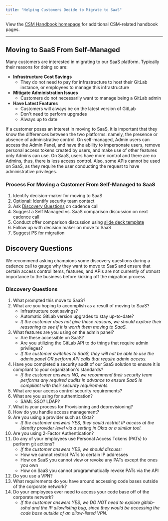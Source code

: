 ```yaml
---
title: "Helping Customers Decide to Migrate to SaaS"
---
```






View the [CSM Handbook homepage](/handbook/customer-success/csm/) for additional CSM-related handbook pages.

---

## Moving to SaaS From Self-Managed

Many customers are interested in migrating to our SaaS platform. Typically their reasons for doing so are:

- **Infrastructure Cost Savings**
  - They do not need to pay for infrastructure to host their GitLab instance, or employees to manage this infrastructure
- **Mitigate Administration Issues**
  - Customers do not necessarily want to manage being a GitLab admin
- **Have Latest Features**
  - Customers will always be on the latest version of GitLab
  - Don't need to perform upgrades
  - Always up to date

If a customer poses an interest in moving to SaaS, it is important that they know the differences between the two platforms: namely, the presence or absence of administrative control. On self-managed, Admin users can access the Admin Panel, and have the ability to impersonate users, remove personal access tokens created by users, and make use of other features only Admins can use. On SaaS, users have more control and there are no Admins, thus, there is less access control. Also, some APIs cannot be used on SaaS, as they require the user conducting the request to have administrative privileges.

### Process For Moving a Customer From Self-Managed to SaaS

1. Identify decision-maker for moving to SaaS
1. Optional: Identify security team contact
1. Ask [Discovery Questions](/handbook/customer-success/csm/risk-mitigation/self-managed-vs-saas/#discovery-questions) on cadence call
1. Suggest a Self Managed vs. SaaS comparison discussion on next cadence call
1. Conduct offer comparison discussion using [slide deck template](https://docs.google.com/presentation/d/1mNCUCNgtxwXsINjpHxYK32os9D6JLJ9oGIuISCANPtY/edit?usp=sharing)
1. Follow up with decision maker on move to SaaS
1. Suggest PS for migration

## Discovery Questions

We recommend asking champions some discovery questions during a cadence call to gauge why they want to move to SaaS and ensure that certain access control items, features, and APIs are not currently of utmost importance to the business before kicking off the migration process.

### Discovery Questions

1. What prompted this move to SaaS?
1. What are you hoping to accomplish as a result of moving to SaaS?
   - Infrastructure cost savings?
   - Automatic GitLab version upgrades to stay up-to-date?
   - *If the customer does not give these reasons, we should explore their reasoning to see if it is worth them moving to SaaS.*
1. What features are you using on the admin panel?
   - Are these accessible on SaaS?
   - Are you utilizing the GitLab API to do things that require admin privileges?
   - *If the customer switches to SaaS, they will not be able to use the admin panel OR perform API calls that require admin access.*
1. Have you completed a security audit of our SaaS solution to ensure it is compliant to your organization's standards?
   - *If the customer answers NO, we recommend their security team performs any required audits in advance to ensure SaaS is compliant with their security requirements.*
1. What are your access control security requirements?
1. What are you using for authentication?
   - SAML SSO? LDAP?
1. What is your process for Provisioning and deprovisioning?
1. How do you handle access management?
1. Are you using a provider such as Okta?
   - *If the customer answers YES, they could restrict IP access at the identity provider level via a setting in Okta or a similar tool.*
1. Are you using 2-Factor Authentication?
1. Do any of your employees use Personal Access Tokens (PATs) to perform git actions?
   - *If the customer answers YES, we should discuss:*
   - How we cannot restrict PATs to certain IP addresses
   - How on SaaS you cannot view or revoke any PATs except the ones you own
   - How on SaaS you cannot programmatically revoke PATs via the API
1. Do you use a VPN?
1. What requirements do you have around accessing code bases outside of the corporate network?
1. Do your employees ever need to access your code base off of the corporate network?
   - *If the customer answers YES, we DO NOT need to explore gitlab-sshd and the IP allowlisting bug, since they would be accessing the code base outside of an allow-listed VPN.*
